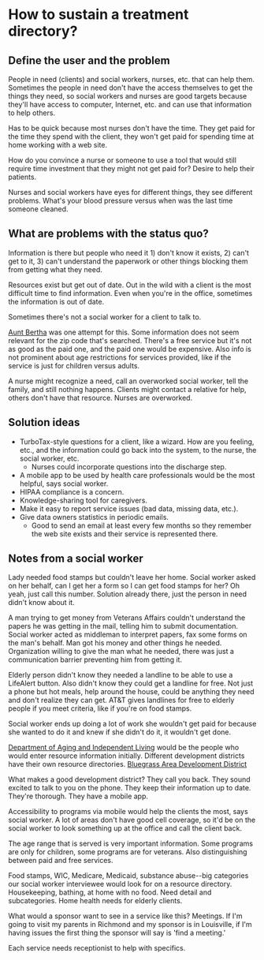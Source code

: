 # How to sustain a treatment directory?

## Define the user and the problem

People in need (clients) and social workers, nurses, etc. that can help them. Sometimes the people in need don't have the access themselves to get the things they need, so social workers and nurses are good targets because they'll have access to computer, Internet, etc. and can use that information to help others.

Has to be quick because most nurses don't have the time. They get paid for the time they spend with the client, they won't get paid for spending time at home working with a web site.

How do you convince a nurse or someone to use a tool that would still require time investment that they might not get paid for? Desire to help their patients.

Nurses and social workers have eyes for different things, they see different problems. What's your blood pressure versus when was the last time someone cleaned.

## What are problems with the status quo?

Information is there but people who need it 1) don't know it exists, 2) can't get to it, 3) can't understand the paperwork or other things blocking them from getting what they need.

Resources exist but get out of date. Out in the wild with a client is the most difficult time to find information. Even when you're in the office, sometimes the information is out of date.

Sometimes there's not a social worker for a client to talk to. 

[Aunt Bertha](https://www.auntbertha.com/get_directory?postal=42701#program-details-ahJzfnNlYXJjaGJlcnRoYS1ocmRyFAsSB1Byb2dyYW0YgICAspymqQoM) was one attempt for this. Some information does not seem relevant for the zip code that's searched. There's a free service but it's not as good as the paid one, and the paid one would be expensive. Also info is not prominent about age restrictions for services provided, like if the service is just for children versus adults.

A nurse might recognize a need, call an overworked social worker, tell the family, and still nothing happens. Clients might contact a relative for help, others don't have that resource. Nurses are overworked.

## Solution ideas

- TurboTax-style questions for a client, like a wizard. How are you feeling, etc., and the information could go back into the system, to the nurse, the social worker, etc.
    - Nurses could incorporate questions into the discharge step.
- A mobile app to be used by health care professionals would be the most helpful, says social worker.
- HIPAA compliance is a concern.
- Knowledge-sharing tool for caregivers.
- Make it easy to report service issues (bad data, missing data, etc.).
- Give data owners statistics in periodic emails.
    - Good to send an email at least every few months so they remember the web site exists and their service is represented there.

## Notes from a social worker

Lady needed food stamps but couldn't leave her home. Social worker asked on her behalf, can I get her a form so I can get food stamps for her? Oh yeah, just call this number. Solution already there, just the person in need didn't know about it.

A man trying to get money from Veterans Affairs couldn't understand the papers he was getting in the mail, telling him to submit documentation. Social worker acted as middleman to interpret papers, fax some forms on the man's behalf. Man got his money and other things he needed. Organization willing to give the man what he needed, there was just a communication barrier preventing him from getting it.

Elderly person didn't know they needed a landline to be able to use a LifeAlert button. Also didn't know they could get a landline for free. Not just a phone but hot meals, help around the house, could be anything they need and don't realize they can get. AT&T gives landlines for free to elderly people if you meet criteria, like if you're on food stamps.

Social worker ends up doing a lot of work she wouldn't get paid for because she wanted to do it and knew if she didn't do it, it wouldn't get done.

[Department of Aging and Independent Living](http://chfs.ky.gov/dail/) would be the people who would enter resource information initially. Different development districts have their own resource directories. [Bluegrass Area Development District](http://bgadd.org/)

What makes a good development district? They call you back. They sound excited to talk to you on the phone. They keep their information up to date. They're thorough. They have a mobile app.

Accessibility to programs via mobile would help the clients the most, says social worker. A lot of areas don't have good cell coverage, so it'd be on the social worker to look something up at the office and call the client back.

The age range that is served is very important information. Some programs are only for children, some programs are for veterans. Also distinguishing between paid and free services.

Food stamps, WIC, Medicare, Medicaid, substance abuse--big categories our social worker interviewee would look for on a resource directory. Housekeeping, bathing, at home with no food. Need detail and subcategories. Home health needs for elderly clients.

What would a sponsor want to see in a service like this? Meetings. If I'm going to visit my parents in Richmond and my sponsor is in Louisville, if I'm having issues the first thing the sponsor will say is 'find a meeting.'

Each service needs receptionist to help with specifics.

